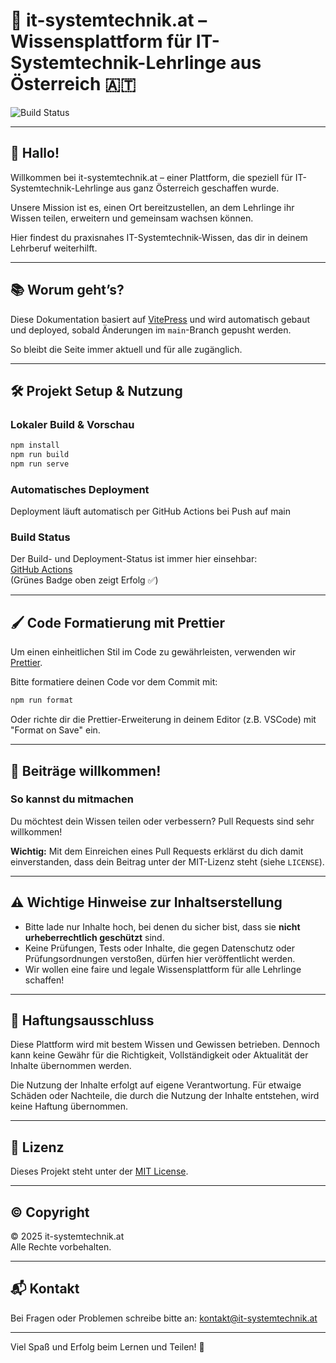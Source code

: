 # 🚀 it-systemtechnik.at – Wissensplattform für IT-Systemtechnik-Lehrlinge aus Österreich 🇦🇹

![Build Status](https://github.com/nicolasduernbeck/it-systemtechnik.at/actions/workflows/deploy.yml/badge.svg)

---

## 👋 Hallo!

Willkommen bei it-systemtechnik.at – einer Plattform, die speziell für IT-Systemtechnik-Lehrlinge aus ganz Österreich geschaffen wurde.

Unsere Mission ist es, einen Ort bereitzustellen, an dem Lehrlinge ihr Wissen teilen, erweitern und gemeinsam wachsen können.

Hier findest du praxisnahes IT-Systemtechnik-Wissen, das dir in deinem Lehrberuf weiterhilft.

---

## 📚 Worum geht’s?

Diese Dokumentation basiert auf [VitePress](https://vitepress.vuejs.org/) und wird automatisch gebaut und deployed, sobald Änderungen im `main`-Branch gepusht werden.

So bleibt die Seite immer aktuell und für alle zugänglich.

---

## 🛠️ Projekt Setup & Nutzung

### Lokaler Build & Vorschau

```bash
npm install
npm run build
npm run serve
```

### Automatisches Deployment

Deployment läuft automatisch per GitHub Actions bei Push auf main

### Build Status

Der Build- und Deployment-Status ist immer hier einsehbar:  
[GitHub Actions](https://github.com/nicolasduernbeck/it-systemtechnik.at/actions)  
(Grünes Badge oben zeigt Erfolg ✅)

---

## 🖌️ Code Formatierung mit Prettier

Um einen einheitlichen Stil im Code zu gewährleisten, verwenden wir [Prettier](https://prettier.io/).

Bitte formatiere deinen Code vor dem Commit mit:

```bash
npm run format
```

Oder richte dir die Prettier-Erweiterung in deinem Editor (z.B. VSCode) mit "Format on Save" ein.

---

## 🤝 Beiträge willkommen!

### So kannst du mitmachen

Du möchtest dein Wissen teilen oder verbessern? Pull Requests sind sehr willkommen!

**Wichtig:** Mit dem Einreichen eines Pull Requests erklärst du dich damit einverstanden, dass dein Beitrag unter der MIT-Lizenz steht (siehe `LICENSE`).

---

## ⚠️ Wichtige Hinweise zur Inhaltserstellung

- Bitte lade nur Inhalte hoch, bei denen du sicher bist, dass sie **nicht urheberrechtlich geschützt** sind.
- Keine Prüfungen, Tests oder Inhalte, die gegen Datenschutz oder Prüfungsordnungen verstoßen, dürfen hier veröffentlicht werden.
- Wir wollen eine faire und legale Wissensplattform für alle Lehrlinge schaffen!

---

## 📄 Haftungsausschluss

Diese Plattform wird mit bestem Wissen und Gewissen betrieben. Dennoch kann keine Gewähr für die Richtigkeit, Vollständigkeit oder Aktualität der Inhalte übernommen werden.

Die Nutzung der Inhalte erfolgt auf eigene Verantwortung. Für etwaige Schäden oder Nachteile, die durch die Nutzung der Inhalte entstehen, wird keine Haftung übernommen.

---

## 📄 Lizenz

Dieses Projekt steht unter der [MIT License](LICENSE).

---

## © Copyright

© 2025 it-systemtechnik.at  
Alle Rechte vorbehalten.

---

## 📬 Kontakt

Bei Fragen oder Problemen schreibe bitte an: [kontakt@it-systemtechnik.at](mailto:kontakt@it-systemtechnik.at)

---

Viel Spaß und Erfolg beim Lernen und Teilen! 🚀
